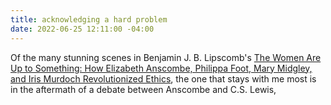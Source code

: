 ```yaml
---
title: acknowledging a hard problem
date: 2022-06-25 12:11:00 -04:00
---
```


Of the many stunning scenes in Benjamin J. B. Lipscomb's [The Women Are Up to Something: How Elizabeth Anscombe, Philippa Foot, Mary Midgley, and Iris Murdoch Revolutionized Ethics](https://global.oup.com/academic/product/the-women-are-up-to-something-9780197541074?cc=us&lang=en&), the one that stays with me most is in the aftermath of a debate between Anscombe and C.S. Lewis, 